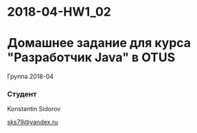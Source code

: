 # 2018-04-HW1_02
# Домашнее задание для курса "Разработчик Java" в OTUS

Группа 2018-04

### Студент
Konstantin Sidorov

sks79@yandex.ru
